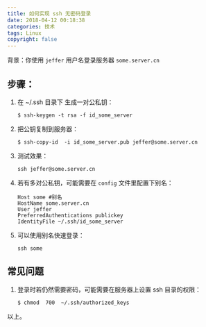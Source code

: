 ```yaml
---
title: 如何实现 ssh 无密码登录
date: 2018-04-12 00:18:38
categories: 技术
tags: Linux
copyright: false
---
```

<!--more-->
背景：你使用 `jeffer` 用户名登录服务器 `some.server.cn`
## 步骤：
1. 在 ~/.ssh 目录下 生成一对公私钥：

	`$ ssh-keygen -t rsa -f id_some_server`
	
2. 把公钥复制到服务器：

	 `$ ssh-copy-id  -i id_some_server.pub jeffer@some.server.cn`
	 
3. 测试效果：

	`ssh jeffer@some.server.cn`
	
4. 若有多对公私钥，可能需要在 `config` 文件里配置下别名：

	```
	Host some #别名
	HostName some.server.cn
	User jeffer
	PreferredAuthentications publickey
	IdentityFile ~/.ssh/id_some_server
	```
	
5. 可以使用别名快速登录：

	`ssh some`
	
## 常见问题
1. 登录时若仍然需要密码，可能需要在服务器上设置 ssh 目录的权限：

	`$ chmod  700  ~/.ssh/authorized_keys`

以上。
